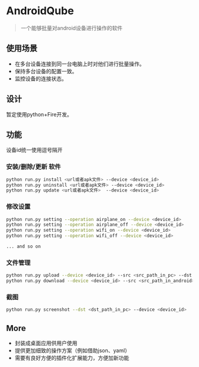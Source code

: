 # AndroidQube

> 一个能够批量对android设备进行操作的软件

## 使用场景

- 在多台设备连接到同一台电脑上时对他们进行批量操作。
- 保持多台设备的配置一致。
- 监控设备的连接状态。

## 设计

暂定使用python+Fire开发。

## 功能

设备id统一使用逗号隔开

### 安装/删除/更新 软件

``` bash
python run.py install <url或者apk文件> --device <device_id>
python run.py uninstall <url或者apk文件> --device <device_id>
python run.py update <url或者apk文件>  --device <device_id>
```

### 修改设置

``` bash
python run.py setting --operation airplane_on --device <device_id>
python run.py setting --operation airplane_off --device <device_id>
python run.py setting --operation wifi_on --device <device_id>
python run.py setting --operation wifi_off --device <device_id>

... and so on
```

### 文件管理

``` bash
python run.py upload --device <device_id> --src <src_path_in_pc> --dst <dst_path_in_android>
python run.py download --device <device_id> --src <src_path_in_android> --dst <dst_path_in_pc>
```

### 截图

``` bash
python run.py screenshot --dst <dst_path_in_pc> --device <device_id>
```

## More

- 封装成桌面应用供用户使用
- 提供更加细致的操作方案（例如借助json、yaml）
- 需要有良好方便的插件化扩展能力，方便加新功能



